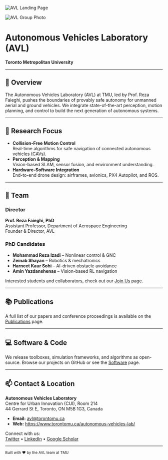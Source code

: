 <!-- AVL Landing page -->
![AVL Landing Page](https://www.torontomu.ca/content/dam/autonomous-vehicles-lab/avl_home_page/web3.JPG)

<!-- AVL Group photo -->
![AVL Group Photo](https://www.torontomu.ca/content/dam/autonomous-vehicles-lab/avl_home_page/DSC01377.jpg)

# Autonomous Vehicles Laboratory (AVL)
**Toronto Metropolitan University**

---

## 🏁 Overview
The Autonomous Vehicles Laboratory (AVL) at TMU, led by Prof. Reza Faieghi, pushes the boundaries of provably safe autonomy for unmanned aerial and ground vehicles. We integrate state-of-the-art perception, motion planning, and control to build the next generation of autonomous systems.

---

## 🔬 Research Focus
- **Collision-Free Motion Control**  
  Real-time algorithms for safe navigation of connected autonomous vehicles (CAVs).  
- **Perception & Mapping**  
  Vision-based SLAM, sensor fusion, and environment understanding.  
- **Hardware-Software Integration**  
  End-to-end drone design: airframes, avionics, PX4 Autopilot, and ROS.

---

## 🤝 Team

### Director  
**Prof. Reza Faieghi, PhD**  
Assistant Professor, Department of Aerospace Engineering  
Founder & Director, AVL

### PhD Candidates  
- **Mohammad Reza Izadi** – Nonlinear control & GNC  
- **Zeinab Shayan** – Robotics & mechatronics  
- **Harneet Kaur Sohi** – AI-driven obstacle avoidance  
- **Amin Yazdanshenas** – Vision-based RL navigation  

Interested students and collaborators, check out our [Join Us](https://www.torontomu.ca/autonomous-vehicles-lab/join-us/) page.

---

## 📚 Publications  
A full list of our papers and conference proceedings is available on the [Publications](https://www.torontomu.ca/autonomous-vehicles-lab/publications/) page.

---

## 💻 Software & Code  
We release toolboxes, simulation frameworks, and algorithms as open-source. Browse our projects on GitHub or see the [Software](https://www.torontomu.ca/autonomous-vehicles-lab/software/) page.

---

## 📫 Contact & Location
**Autonomous Vehicles Laboratory**  
Centre for Urban Innovation (CUI), Room 214  
44 Gerrard St E, Toronto, ON M5B 1G3, Canada  
- **Email:** avl@torontomu.ca  
- **Web:** https://www.torontomu.ca/autonomous-vehicles-lab/  

Connect with us:  
[Twitter](https://twitter.com) • [LinkedIn](https://www.linkedin.com) • [Google Scholar](https://scholar.google.com)

---

<sub>Built with ❤️ by the AVL team at TMU</sub>
